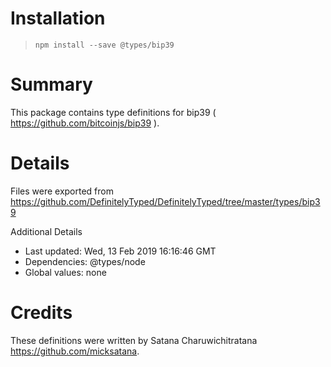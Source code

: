 # Installation
> `npm install --save @types/bip39`

# Summary
This package contains type definitions for bip39 ( https://github.com/bitcoinjs/bip39 ).

# Details
Files were exported from https://github.com/DefinitelyTyped/DefinitelyTyped/tree/master/types/bip39

Additional Details
 * Last updated: Wed, 13 Feb 2019 16:16:46 GMT
 * Dependencies: @types/node
 * Global values: none

# Credits
These definitions were written by Satana Charuwichitratana <https://github.com/micksatana>.
